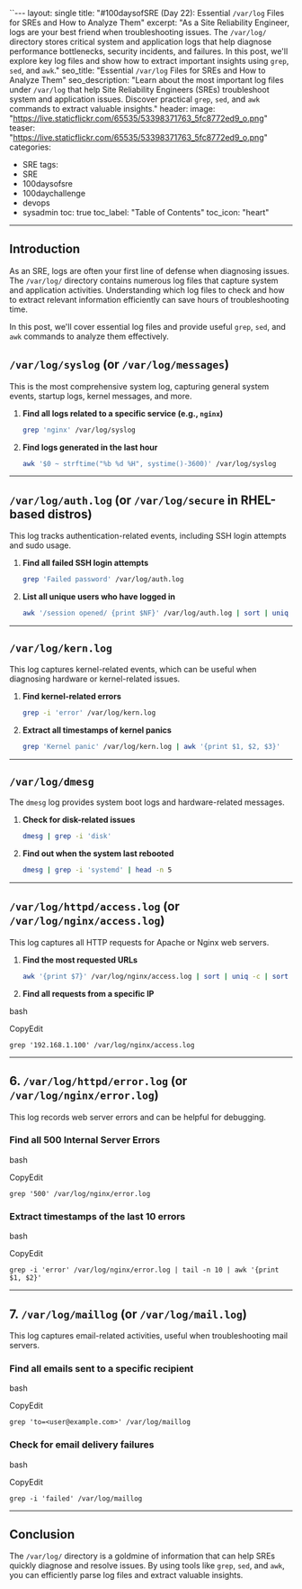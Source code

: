 ``---
layout: single
title: "#100daysofSRE (Day 22): Essential `/var/log` Files for SREs and How to Analyze Them"
excerpt: "As a Site Reliability Engineer, logs are your best friend when troubleshooting issues. The `/var/log/` directory stores critical system and application logs that help diagnose performance bottlenecks, security incidents, and failures. In this post, we'll explore key log files and show how to extract important insights using `grep`, `sed`, and `awk`."
seo_title: "Essential `/var/log` Files for SREs and How to Analyze Them"
seo_description: "Learn about the most important log files under `/var/log` that help Site Reliability Engineers (SREs) troubleshoot system and application issues. Discover practical `grep`, `sed`, and `awk` commands to extract valuable insights."
header:
  image: "https://live.staticflickr.com/65535/53398371763_5fc8772ed9_o.png"
  teaser: "https://live.staticflickr.com/65535/53398371763_5fc8772ed9_o.png"
categories:
 - SRE
tags:
 - SRE
 - 100daysofsre
 - 100daychallenge
 - devops
 - sysadmin
toc: true
toc_label: "Table of Contents"
toc_icon: "heart"
---

## Introduction

As an SRE, logs are often your first line of defense when diagnosing issues. The `/var/log/` directory contains numerous log files that capture system and application activities. Understanding which log files to check and how to extract relevant information efficiently can save hours of troubleshooting time.

In this post, we'll cover essential log files and provide useful `grep`, `sed`, and `awk` commands to analyze them effectively.

## `/var/log/syslog` (or `/var/log/messages`)

This is the most comprehensive system log, capturing general system events, startup logs, kernel messages, and more.

1. **Find all logs related to a specific service (e.g., `nginx`)**
	```bash
	grep 'nginx' /var/log/syslog
	``` 

2. **Find logs generated in the last hour**

	```bash
	awk '$0 ~ strftime("%b %d %H", systime()-3600)' /var/log/syslog
	``` 

----------

## `/var/log/auth.log` (or `/var/log/secure` in RHEL-based distros)

This log tracks authentication-related events, including SSH login attempts and sudo usage.

1. **Find all failed SSH login attempts**

	```bash
	grep 'Failed password' /var/log/auth.log
	``` 

2. **List all unique users who have logged in**

	```bash
	awk '/session opened/ {print $NF}' /var/log/auth.log | sort | uniq
	``` 

----------

## `/var/log/kern.log`

This log captures kernel-related events, which can be useful when diagnosing hardware or kernel-related issues.

1. **Find kernel-related errors**

	```bash
	grep -i 'error' /var/log/kern.log
	``` 

2. **Extract all timestamps of kernel panics**

	```bash
	grep 'Kernel panic' /var/log/kern.log | awk '{print $1, $2, $3}'
	``` 

----------

## `/var/log/dmesg`

The `dmesg` log provides system boot logs and hardware-related messages.

1. **Check for disk-related issues**

	```bash
	dmesg | grep -i 'disk'
	``` 

2. **Find out when the system last rebooted**

	```bash
	dmesg | grep -i 'systemd' | head -n 5
	``` 

----------

## `/var/log/httpd/access.log` (or `/var/log/nginx/access.log`)

This log captures all HTTP requests for Apache or Nginx web servers.

1. **Find the most requested URLs**

	```bash
	awk '{print $7}' /var/log/nginx/access.log | sort | uniq -c | sort -nr | head -10
	``` 

2. **Find all requests from a specific IP**

bash

CopyEdit

`grep '192.168.1.100' /var/log/nginx/access.log` 

----------

## 6. `/var/log/httpd/error.log` (or `/var/log/nginx/error.log`)

This log records web server errors and can be helpful for debugging.

### **Find all 500 Internal Server Errors**

bash

CopyEdit

`grep '500' /var/log/nginx/error.log` 

### **Extract timestamps of the last 10 errors**

bash

CopyEdit

`grep -i 'error' /var/log/nginx/error.log | tail -n 10 | awk '{print $1, $2}'` 

----------

## 7. `/var/log/maillog` (or `/var/log/mail.log`)

This log captures email-related activities, useful when troubleshooting mail servers.

### **Find all emails sent to a specific recipient**

bash

CopyEdit

`grep 'to=<user@example.com>' /var/log/maillog` 

### **Check for email delivery failures**

bash

CopyEdit

`grep -i 'failed' /var/log/maillog` 

----------

## Conclusion

The `/var/log/` directory is a goldmine of information that can help SREs quickly diagnose and resolve issues. By using tools like `grep`, `sed`, and `awk`, you can efficiently parse log files and extract valuable insights.


<!--stackedit_data:
eyJoaXN0b3J5IjpbMTM4MDEyMjEyM119
-->